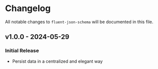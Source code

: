 # Changelog

All notable changes to `fluent-json-schema` will be documented in this file.

## v1.0.0 - 2024-05-29

### Initial Release

- Persist data in a centralized and elegant way
